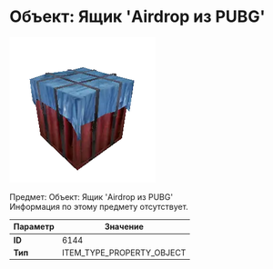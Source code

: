 # Объект: Ящик 'Airdrop из PUBG'

![Item Image](../img/6144.webp?raw=true)

Предмет: Объект: Ящик 'Airdrop из PUBG'<br>Информация по этому предмету отсутствует.


| Параметр | Значение |
|----------|----------|
| **ID** | 6144 |
| **Тип** | ITEM_TYPE_PROPERTY_OBJECT |

